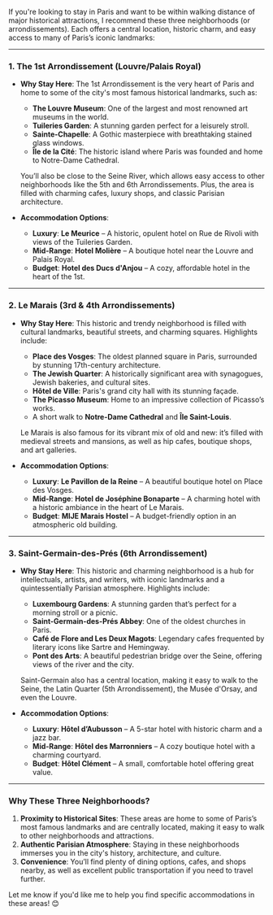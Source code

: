 If you're looking to stay in Paris and want to be within walking distance of major historical attractions, I recommend these three neighborhoods (or arrondissements). Each offers a central location, historic charm, and easy access to many of Paris’s iconic landmarks:

---

### **1. The 1st Arrondissement (Louvre/Palais Royal)**
- **Why Stay Here**: The 1st Arrondissement is the very heart of Paris and home to some of the city's most famous historical landmarks, such as:
  - **The Louvre Museum**: One of the largest and most renowned art museums in the world.
  - **Tuileries Garden**: A stunning garden perfect for a leisurely stroll.
  - **Sainte-Chapelle**: A Gothic masterpiece with breathtaking stained glass windows.
  - **Île de la Cité**: The historic island where Paris was founded and home to Notre-Dame Cathedral.

  You’ll also be close to the Seine River, which allows easy access to other neighborhoods like the 5th and 6th Arrondissements. Plus, the area is filled with charming cafes, luxury shops, and classic Parisian architecture.

- **Accommodation Options**:
  - **Luxury**: **Le Meurice** – A historic, opulent hotel on Rue de Rivoli with views of the Tuileries Garden.
  - **Mid-Range**: **Hotel Molière** – A boutique hotel near the Louvre and Palais Royal.
  - **Budget**: **Hotel des Ducs d'Anjou** – A cozy, affordable hotel in the heart of the 1st.

---

### **2. Le Marais (3rd & 4th Arrondissements)**
- **Why Stay Here**: This historic and trendy neighborhood is filled with cultural landmarks, beautiful streets, and charming squares. Highlights include:
  - **Place des Vosges**: The oldest planned square in Paris, surrounded by stunning 17th-century architecture.
  - **The Jewish Quarter**: A historically significant area with synagogues, Jewish bakeries, and cultural sites.
  - **Hôtel de Ville**: Paris's grand city hall with its stunning façade.
  - **The Picasso Museum**: Home to an impressive collection of Picasso’s works.
  - A short walk to **Notre-Dame Cathedral** and **Île Saint-Louis**.

  Le Marais is also famous for its vibrant mix of old and new: it’s filled with medieval streets and mansions, as well as hip cafes, boutique shops, and art galleries.

- **Accommodation Options**:
  - **Luxury**: **Le Pavillon de la Reine** – A beautiful boutique hotel on Place des Vosges.
  - **Mid-Range**: **Hotel de Joséphine Bonaparte** – A charming hotel with a historic ambiance in the heart of Le Marais.
  - **Budget**: **MIJE Marais Hostel** – A budget-friendly option in an atmospheric old building.

---

### **3. Saint-Germain-des-Prés (6th Arrondissement)**
- **Why Stay Here**: This historic and charming neighborhood is a hub for intellectuals, artists, and writers, with iconic landmarks and a quintessentially Parisian atmosphere. Highlights include:
  - **Luxembourg Gardens**: A stunning garden that’s perfect for a morning stroll or a picnic.
  - **Saint-Germain-des-Prés Abbey**: One of the oldest churches in Paris.
  - **Café de Flore and Les Deux Magots**: Legendary cafes frequented by literary icons like Sartre and Hemingway.
  - **Pont des Arts**: A beautiful pedestrian bridge over the Seine, offering views of the river and the city.

  Saint-Germain also has a central location, making it easy to walk to the Seine, the Latin Quarter (5th Arrondissement), the Musée d'Orsay, and even the Louvre.

- **Accommodation Options**:
  - **Luxury**: **Hôtel d’Aubusson** – A 5-star hotel with historic charm and a jazz bar.
  - **Mid-Range**: **Hôtel des Marronniers** – A cozy boutique hotel with a charming courtyard.
  - **Budget**: **Hôtel Clément** – A small, comfortable hotel offering great value.

---

### **Why These Three Neighborhoods?**
1. **Proximity to Historical Sites**: These areas are home to some of Paris’s most famous landmarks and are centrally located, making it easy to walk to other neighborhoods and attractions.
2. **Authentic Parisian Atmosphere**: Staying in these neighborhoods immerses you in the city's history, architecture, and culture.
3. **Convenience**: You’ll find plenty of dining options, cafes, and shops nearby, as well as excellent public transportation if you need to travel further.

Let me know if you'd like me to help you find specific accommodations in these areas! 😊
